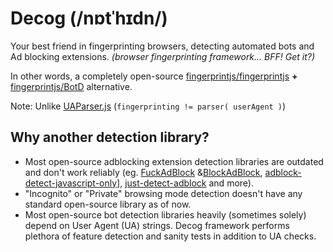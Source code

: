 # Decog (/nɒtˈhɪdn/)

Your best friend in fingerprinting browsers, detecting automated bots and Ad blocking extensions. _(browser fingerprinting framework... BFF! Get it?)_

In other words, a completely open-source [fingerprintjs/fingerprintjs](https://github.com/fingerprintjs/fingerprintjs) **+** [fingerprintjs/BotD](https://github.com/fingerprintjs/BotD) alternative.

Note: Unlike [UAParser.js](https://github.com/faisalman/ua-parser-js) (`fingerprinting != parser( userAgent )`)


## Why another detection library?

- Most open-source adblocking extension detection libraries are outdated and don't work reliably (eg. [FuckAdBlock](https://github.com/sitexw/FuckAdBlock) &[BlockAdBlock](https://github.com/sitexw/BlockAdBlock), [adblock-detect-javascript-only](https://github.com/NikolaiT/adblock-detect-javascript-only)], [just-detect-adblock](https://github.com/wmcmurray/just-detect-adblock) and more).
- "Incognito" or "Private" browsing mode detection doesn't have any standard open-source library as of now.
- Most open-source bot detection libraries heavily (sometimes solely) depend on User Agent (UA) strings. Decog framework performs plethora of feature detection and sanity tests in addition to UA checks.
